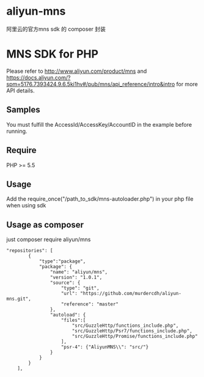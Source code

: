 # aliyun-mns
阿里云的官方mns sdk 的 composer 封装

# MNS SDK for PHP    
Please refer to http://www.aliyun.com/product/mns and  https://docs.aliyun.com/?spm=5176.7393424.9.6.5ki1hv#/pub/mns/api_reference/intro&intro for more API details.    

## Samples    
You must fulfill the AccessId/AccessKey/AccountID in the example before running.   

## Require
PHP >= 5.5

## Usage
Add the require_once("/path_to_sdk/mns-autoloader.php") in your php file when using sdk

## Usage as composer
just composer require aliyun/mns

```
"repositories": [
		{
			"type":"package",
			"package": {
				"name": "aliyun/mns",
				"version": "1.0.1",
				"source": {
					"type": "git",
					"url": "https://github.com/murdercdh/aliyun-mns.git",
					"reference": "master"
				},
				"autoload": {
					"files":[
						"src/GuzzleHttp/functions_include.php",
						"src/GuzzleHttp/Psr7/functions_include.php",
						"src/GuzzleHttp/Promise/functions_include.php"
					],
					"psr-4": {"AliyunMNS\\": "src/"}
				}
			}
		}
    ],
```